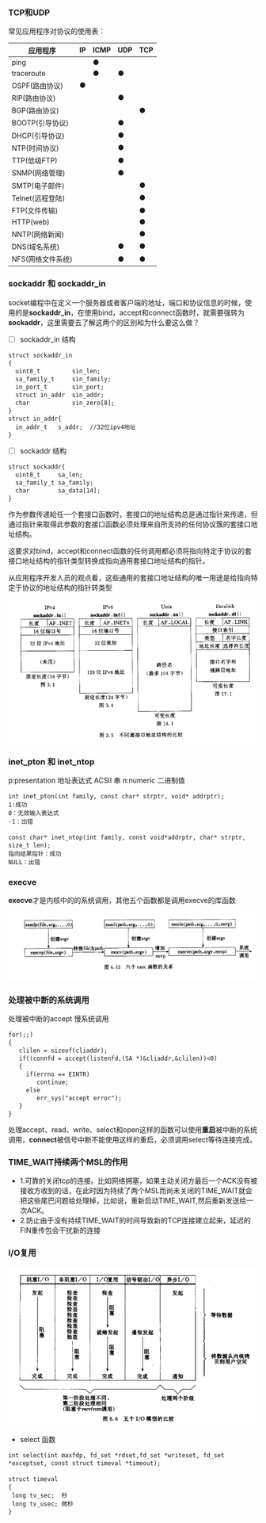 ### TCP和UDP

常见应用程序对协议的使用表：

|应用程序|IP|ICMP|UDP|TCP|
|-|-|-|-|-|
|ping||●|||
|traceroute||●|●||
|OSPF(路由协议)|●||||
|RIP(路由协议)|||●||
|BGP(路由协议)||||●|
|BOOTP(引导协议)|||●||
|DHCP(引导协议)|||●||
|NTP(时间协议)|||●||
|TTP(低级FTP)|||●||
|SNMP(网络管理)|||●||
|SMTP(电子邮件)||||●|
|Telnet(远程登陆)||||●|
|FTP(文件传输)||||●|
|HTTP(web)||||●|
|NNTP(网络新闻)||||●|
|DNS(域名系统)|||●|●|
|NFS(网络文件系统)|||●|●|


### sockaddr 和 sockaddr_in
socket编程中在定义一个服务器或者客户端的地址，端口和协议信息的时候，使用的是**sockaddr_in**，在使用bind，accept和connect函数时，就需要强转为**sockaddr**，这里需要去了解这两个的区别和为什么要这么做？

- [ ] sockaddr_in 结构
```
struct sockaddr_in
{
  uint8_t         sin_len;
  sa_family_t     sin_family;
  in_port_t       sin_port;
  struct in_addr  sin_addr;
  char            sin_zero[8];
}
struct in_addr{
  in_addr_t   s_addr;  //32位ipv4地址
}
```
- [ ] sockaddr 结构
```
struct sockaddr{
  uint8_t     sa_len;
  sa_family_t sa_family;
  char        sa_data[14];
}
```
作为参数传递給任一个套接口函数时，套接口的地址结构总是通过指针来传递，但通过指针来取得此参数的套接口函数必须处理来自所支持的任何协议簇的套接口地址结构。

这要求对bind，accept和connect函数的任何调用都必须将指向特定于协议的套接口地址结构的指针类型转换成指向通用套接口地址结构的指针。

从应用程序开发人员的观点看，这些通用的套接口地址结构的唯一用途是给指向特定于协议的地址结构的指针转类型

<img src="https://github.com/ShireHong/Doraemon/blob/master/UNP/source/%E5%9C%B0%E5%9D%80%E7%BB%93%E6%9E%84.png"  
    alt="图片加载失败时，显示这段字"/>

### inet_pton 和 inet_ntop

p:presentation 地址表达式 ACSII 串
n:numeric 二进制值

```
int inet_pton(int family, const char* strptr, void* addrptr);
1:成功
0：无效输入表达式
-1：出错

const char* inet_ntop(int family, const void*addrptr, char* strptr, size_t len);
指向结果指针：成功
NULL：出错
```
### execve
**execve**才是内核中的的系统调用，其他五个函数都是调用execve的库函数

<img src="https://github.com/ShireHong/Doraemon/blob/master/UNP/source/execve.png"  
    alt="图片加载失败时，显示这段字"/>
### 处理被中断的系统调用
处理被中断的accept
慢系统调用
```
for(;;)
{
   clilen = sizeof(cliaddr);
   if((connfd = accept(listenfd,(SA *)&cliaddr,&clilen))<0)
   {
     if(errno == EINTR)
        continue;
     else
        err_sys("accept error");
   }
}
```
处理accept、read、write、select和open这样的函数可以使用**重启**被中断的系统调用，**connect**被信号中断不能使用这样的重启，必须调用select等待连接完成。

### TIME_WAIT持续两个MSL的作用
- 1.可靠的关闭tcp的连接。比如网络拥塞，如果主动关闭方最后一个ACK没有被接收方收到的话，在此时因为持续了两个MSL而尚未关闭的TIME_WAIT就会把这些尾巴问题给处理掉，比如说，重新启动TIME_WAIT,然后重新发送给一次ACK。
- 2.防止由于没有持续TIME_WAIT的时间导致新的TCP连接建立起来，延迟的FIN重传包会干扰新的连接

### I/O复用

<img src="https://github.com/ShireHong/Doraemon/blob/master/UNP/source/五个IO模型比较.png"  
    alt="图片加载失败时，显示这段字"/>
 
 - select 函数
 ```
 int select(int maxfdp, fd_set *rdset,fd_set *writeset, fd_set *exceptset, const struct timeval *timeout);
 
struct timeval
{
  long tv_sec;  秒
  long tv_usec; 微秒
}
 ```
 



